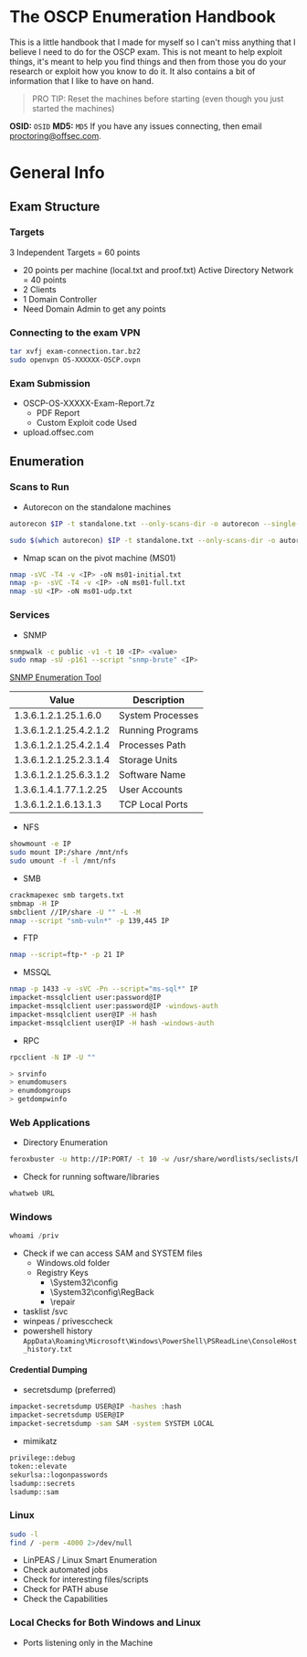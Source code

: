 # The OSCP Enumeration Handbook
This is a little handbook that I made for myself so I can't miss anything that I believe I need to do for the OSCP exam.
This is not meant to help exploit things, it's meant to help you find things and then from those you do your research or exploit how you know to do it.
It also contains a bit of information that I like to have on hand.

> PRO TIP:
> Reset the machines before starting (even though you just started the machines)

**OSID:** `OSID`
**MD5:** `MD5`
If you have any issues connecting, then email proctoring@offsec.com.
# General Info
## Exam Structure
### Targets
3 Independent Targets = 60 points
- 20 points per machine (local.txt and proof.txt)
Active Directory Network = 40 points
- 2 Clients
- 1 Domain Controller
- Need Domain Admin to get any points
### Connecting to the exam VPN

```sh
tar xvfj exam-connection.tar.bz2
sudo openvpn OS-XXXXXX-OSCP.ovpn 
```

### Exam Submission
- OSCP-OS-XXXXX-Exam-Report.7z
  - PDF Report
  - Custom Exploit code Used
- upload.offsec.com
## Enumeration

### Scans to Run
- Autorecon on the standalone machines
``` sh
autorecon $IP -t standalone.txt --only-scans-dir -o autorecon --single-target --exclude-tags dirbuster

sudo $(which autorecon) $IP -t standalone.txt --only-scans-dir -o autorecon --single-target --exclude-tags dirbuster
```
- Nmap scan on the pivot machine (MS01)
```sh
nmap -sVC -T4 -v <IP> -oN ms01-initial.txt
nmap -p- -sVC -T4 -v <IP> -oN ms01-full.txt
nmap -sU <IP> -oN ms01-udp.txt
```
### Services
- SNMP
```sh
snmpwalk -c public -v1 -t 10 <IP> <value>
sudo nmap -sU -p161 --script "snmp-brute" <IP>
```
[SNMP Enumeration Tool](https://github.com/trailofbits/onesixtyone)

| Value                  | Description      |
| ---------------------- | ---------------- |
| 1.3.6.1.2.1.25.1.6.0   | System Processes |
| 1.3.6.1.2.1.25.4.2.1.2 | Running Programs |
| 1.3.6.1.2.1.25.4.2.1.4 | Processes Path   |
| 1.3.6.1.2.1.25.2.3.1.4 | Storage Units    |
| 1.3.6.1.2.1.25.6.3.1.2 | Software Name    |
| 1.3.6.1.4.1.77.1.2.25  | User Accounts    |
| 1.3.6.1.2.1.6.13.1.3   | TCP Local Ports  |
- NFS
```sh
showmount -e IP
sudo mount IP:/share /mnt/nfs
sudo umount -f -l /mnt/nfs
```
- SMB
```sh
crackmapexec smb targets.txt
smbmap -H IP
smbclient //IP/share -U "" -L -M
nmap --script "smb-vuln*" -p 139,445 IP
```
- FTP
```sh
nmap --script=ftp-* -p 21 IP
```
- MSSQL
```sh 
nmap -p 1433 -v -sVC -Pn --script="ms-sql*" IP
impacket-mssqlclient user:password@IP
impacket-mssqlclient user:password@IP -windows-auth
impacket-mssqlclient user@IP -H hash 
impacket-mssqlclient user@IP -H hash -windows-auth
```
- RPC
```sh
rpcclient -N IP -U ""

> srvinfo
> enumdomusers
> enumdomgroups
> getdompwinfo
```
### Web Applications
- Directory Enumeration
```sh
feroxbuster -u http://IP:PORT/ -t 10 -w /usr/share/wordlists/seclists/Discovery/Web-Content/raft-medium-directories.txt  -x "txt,html,php,asp,aspx,jsp" -k -r
```
- Check for running software/libraries
```sh
whatweb URL
```
### Windows
```powershell
whoami /priv
```

- Check if we can access SAM and SYSTEM files
  - Windows.old folder
  - Registry Keys
    - \System32\config
    - \System32\config\RegBack
    - \repair
- tasklist /svc
- winpeas / privesccheck
- powershell history
	`AppData\Roaming\Microsoft\Windows\PowerShell\PSReadLine\ConsoleHost_history.txt`
#### Credential Dumping
- secretsdump (preferred)
```sh
impacket-secretsdump USER@IP -hashes :hash
impacket-secretsdump USER@IP 
impacket-secretsdump -sam SAM -system SYSTEM LOCAL
```
- mimikatz
```cmd
privilege::debug
token::elevate 
sekurlsa::logonpasswords
lsadump::secrets
lsadump::sam
```
### Linux
```sh
sudo -l
find / -perm -4000 2>/dev/null
```
- LinPEAS / Linux Smart Enumeration
- Check automated jobs
- Check for interesting files/scripts
- Check for PATH abuse
- Check the Capabilities
### Local Checks for Both Windows and Linux
- Ports listening only in the Machine
